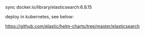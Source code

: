 sync docker.io/library/elasticsearch:6.8.15

deploy in kubernetes, see below:

https://github.com/elastic/helm-charts/tree/master/elasticsearch
